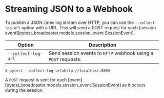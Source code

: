 # Streaming JSON to a Webhook

To publish a JSON Lines log stream over HTTP, you can use the `--collect-log-url` option with a URL. This will send a POST request for each [session event][pytest_broadcaster.models.session_event.SessionEvent].


| Option | Description |
|--------|-------------|
| `--collect-log-url` | Send session events to `HTTP` webhook using a `POST` requests. |


<!-- termynal -->

```
$ pytest --collect-log-url=http://localhost:8000
```

A `POST` request is sent for each [event][pytest_broadcaster.models.session_event.SessionEvent] as it occurs during the session.
